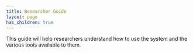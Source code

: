```yaml
---
title: Researcher Guide
layout: page
has_children: true
---
```


This guide will help researchers understand how to use the system and the various tools available to them.